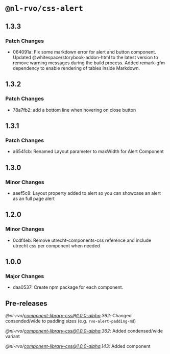 # `@nl-rvo/css-alert`

## 1.3.3

### Patch Changes

- 064091a: Fix some markdown error for alert and button component.
  Updated @whitespace/storybook-addon-html to the latest version to remove warning messages during the build process.
  Added remark-gfm dependency to enable rendering of tables inside Markdown.

## 1.3.2

### Patch Changes

- 78a7fb2: add a bottom line when hovering on close button

## 1.3.1

### Patch Changes

- a6541cb: Renamed Layout parameter to maxWidth for Alert Component

## 1.3.0

### Minor Changes

- aaef5c8: Layout property added to alert so you can showcase an alert as an full page alert

## 1.2.0

### Minor Changes

- 0cdf4eb: Remove utrecht-components-css reference and include utrecht css per component when needed

## 1.0.0

### Major Changes

- daa0537: Create npm package for each component.

## Pre-releases

_@nl-rvo/component-library-css@1.0.0-alpha.362_:
Changed consended/wide to padding sizes (e.g. `rvo-alert-padding-md`)

_@nl-rvo/component-library-css@1.0.0-alpha.362_:
Added condensed/wide variant

_@nl-rvo/component-library-css@1.0.0-alpha.143_:
Added component
